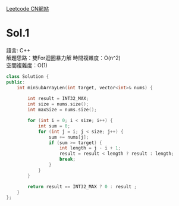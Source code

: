 [Leetcode CN網站](https://leetcode.cn/problems/minimum-size-subarray-sum/submissions/)


# Sol.1   

語言: C++  
解題思路：雙For迴圈暴力解
時間複雜度：O(n^2)    
空間複雜度：O(1)

```c++
class Solution {
public:
    int minSubArrayLen(int target, vector<int>& nums) {
        
        int result = INT32_MAX;
        int size = nums.size();
        int maxSize = nums.size();

        for (int i = 0; i < size; i++) {
            int sum = 0;
            for (int j = i; j < size; j++) {
                sum += nums[j];
                if (sum >= target) {
                    int length = j - i + 1;
                    result = result < length ? result : length;
                    break;
                }
            }
        }

        return result == INT32_MAX ? 0 : result ;
    }
};
```
